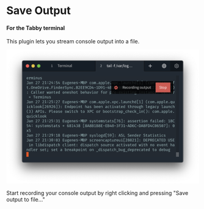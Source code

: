 # Save Output

#### For the Tabby terminal

This plugin lets you stream console output into a file.

![](https://github.com/Eugeny/tabby-save-output/raw/master/screenshot.png)

Start recording your console output by right clicking and pressing "Save output to file..."
